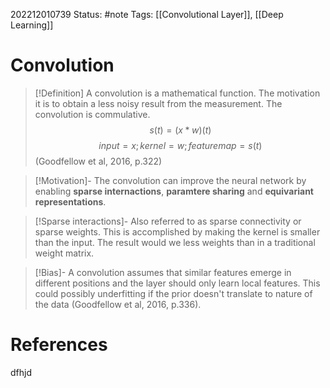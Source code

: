 202212010739
Status: #note
Tags: [[Convolutional Layer]], [[Deep Learning]]

# Convolution

>[!Definition]
>A convolution is a mathematical function. The motivation it is to obtain a less noisy result from the measurement. The convolution is commulative.
>$$s(t)=(x*w)(t)$$
>$$input = x; kernel = w; featuremap = s(t)$$
>(Goodfellow et al, 2016, p.322)

>[!Motivation]-
>The convolution can improve the neural network by enabling **sparse internactions**, **paramtere sharing** and **equivariant representations**.

>[!Sparse interactions]-
>Also referred to as sparse connectivity or sparse weights. This is accomplished by making the kernel is smaller than the input. The result would we less weights than in a traditional weight matrix.

>[!Bias]-
>A convolution assumes that similar features emerge in different positions and the layer should only learn local features. This could possibly underfitting if the prior doesn't translate to nature of the data (Goodfellow et al, 2016, p.336).

# References
dfhjd



